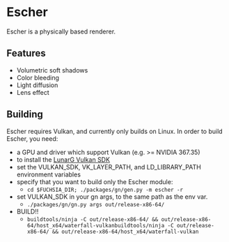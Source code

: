 # Escher

Escher is a physically based renderer.

## Features

 * Volumetric soft shadows
 * Color bleeding
 * Light diffusion
 * Lens effect

## Building
Escher requires Vulkan, and currently only builds on Linux.  In order to build Escher, you need:
  * a GPU and driver which support Vulkan (e.g. >= NVIDIA 367.35)
  * to install the [LunarG Vulkan SDK](https://lunarg.com/vulkan-sdk/)
  * set the VULKAN_SDK, VK_LAYER_PATH, and LD_LIBRARY_PATH environment variables
  * specify that you want to build only the Escher module:
    * ```cd $FUCHSIA_DIR; ./packages/gn/gen.py -m escher -r```
  * set VULKAN_SDK in your gn args, to the same path as the env var.
    * ```./packages/gn/gn.py args out/release-x86-64/```
  * BUILD!!
    * ```buildtools/ninja -C out/release-x86-64/ && out/release-x86-64/host_x64/waterfall-vulkanbuildtools/ninja -C out/release-x86-64/ && out/release-x86-64/host_x64/waterfall-vulkan```
